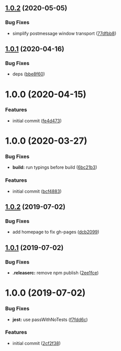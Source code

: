 ## [1.0.2](https://github.com/xops/inspector-postmessage-window-transport/compare/1.0.1...1.0.2) (2020-05-05)


### Bug Fixes

* simplify postmessage window transport ([77dfbb8](https://github.com/xops/inspector-postmessage-window-transport/commit/77dfbb8edbe03715968235875ff1a50c01232644))

## [1.0.1](https://github.com/xops/inspector-postmessage-window-transport/compare/1.0.0...1.0.1) (2020-04-16)


### Bug Fixes

* deps ([bbe8f60](https://github.com/xops/inspector-postmessage-window-transport/commit/bbe8f60f9faf599c414859cf58c0baf2f0863e23))

# 1.0.0 (2020-04-15)


### Features

* initial commit ([fe4d473](https://github.com/xops/inspector-postmessage-window-transport/commit/fe4d473b8bae4206c51cb649ae67be3d5485d415))

# 1.0.0 (2020-03-27)


### Bug Fixes

* **build:** run typings before build ([6bc21b3](https://github.com/xops/inspector-snaps-transport/commit/6bc21b37658d4dc926c4474cb0308fde6a9cfa4d))


### Features

* initial commit ([bcf4883](https://github.com/xops/inspector-snaps-transport/commit/bcf488345673ba964caaf60bd9719e5169efe08d))

## [1.0.2](https://github.com/etclabscore/pristine-typescript-react/compare/1.0.1...1.0.2) (2019-07-02)


### Bug Fixes

* add homepage to fix gh-pages ([dcb2099](https://github.com/etclabscore/pristine-typescript-react/commit/dcb2099))

## [1.0.1](https://github.com/etclabscore/pristine-typescript-react/compare/1.0.0...1.0.1) (2019-07-02)


### Bug Fixes

* **.releaserc:** remove npm publish ([2ee1fce](https://github.com/etclabscore/pristine-typescript-react/commit/2ee1fce))

# 1.0.0 (2019-07-02)


### Bug Fixes

* **jest:** use passWithNoTests ([f7fdd6c](https://github.com/etclabscore/pristine-typescript-react/commit/f7fdd6c))


### Features

* initial commit ([2cf2f38](https://github.com/etclabscore/pristine-typescript-react/commit/2cf2f38))
